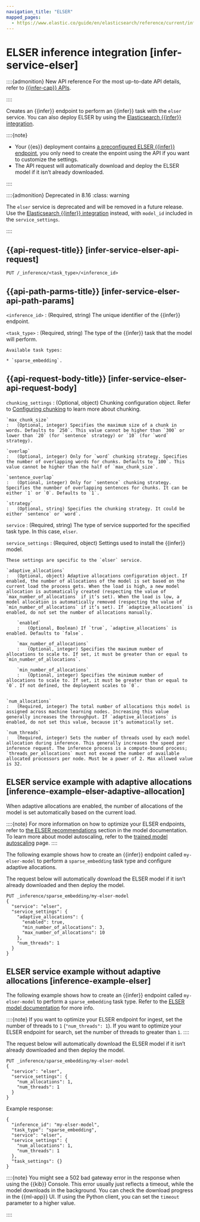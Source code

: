```yaml
---
navigation_title: "ELSER"
mapped_pages:
  - https://www.elastic.co/guide/en/elasticsearch/reference/current/infer-service-elser.html
---
```


# ELSER inference integration [infer-service-elser]

::::{admonition} New API reference
For the most up-to-date API details, refer to [{{infer-cap}} APIs](https://www.elastic.co/docs/api/doc/elasticsearch/group/endpoint-inference).

::::


Creates an {{infer}} endpoint to perform an {{infer}} task with the `elser` service. You can also deploy ELSER by using the [Elasticsearch {{infer}} integration](elasticsearch-inference-integration.md).

::::{note} 
* Your {{es}} deployment contains [a preconfigured ELSER {{infer}} endpoint](https://www.elastic.co/docs/api/doc/elasticsearch/group/endpoint-inference), you only need to create the enpoint using the API if you want to customize the settings.
* The API request will automatically download and deploy the ELSER model if it isn’t already downloaded.

::::


::::{admonition} Deprecated in 8.16
:class: warning

The `elser` service is deprecated and will be removed in a future release. Use the [Elasticsearch {{infer}} integration](elasticsearch-inference-integration.md) instead, with `model_id` included in the `service_settings`.

::::



## {{api-request-title}} [infer-service-elser-api-request] 

`PUT /_inference/<task_type>/<inference_id>`


## {{api-path-parms-title}} [infer-service-elser-api-path-params] 

`<inference_id>`
:   (Required, string) The unique identifier of the {{infer}} endpoint.

`<task_type>`
:   (Required, string) The type of the {{infer}} task that the model will perform.

    Available task types:

    * `sparse_embedding`.



## {{api-request-body-title}} [infer-service-elser-api-request-body] 

`chunking_settings`
:   (Optional, object) Chunking configuration object. Refer to [Configuring chunking](https://www.elastic.co/docs/api/doc/elasticsearch/group/endpoint-inference) to learn more about chunking.

    `max_chunk_size`
    :   (Optional, integer) Specifies the maximum size of a chunk in words. Defaults to `250`. This value cannot be higher than `300` or lower than `20` (for `sentence` strategy) or `10` (for `word` strategy).

    `overlap`
    :   (Optional, integer) Only for `word` chunking strategy. Specifies the number of overlapping words for chunks. Defaults to `100`. This value cannot be higher than the half of `max_chunk_size`.

    `sentence_overlap`
    :   (Optional, integer) Only for `sentence` chunking strategy. Specifies the numnber of overlapping sentences for chunks. It can be either `1` or `0`. Defaults to `1`.

    `strategy`
    :   (Optional, string) Specifies the chunking strategy. It could be either `sentence` or `word`.


`service`
:   (Required, string) The type of service supported for the specified task type. In this case, `elser`.

`service_settings`
:   (Required, object) Settings used to install the {{infer}} model.

    These settings are specific to the `elser` service.

    `adaptive_allocations`
    :   (Optional, object) Adaptive allocations configuration object. If enabled, the number of allocations of the model is set based on the current load the process gets. When the load is high, a new model allocation is automatically created (respecting the value of `max_number_of_allocations` if it’s set). When the load is low, a model allocation is automatically removed (respecting the value of `min_number_of_allocations` if it’s set). If `adaptive_allocations` is enabled, do not set the number of allocations manually.

        `enabled`
        :   (Optional, Boolean) If `true`, `adaptive_allocations` is enabled. Defaults to `false`.

        `max_number_of_allocations`
        :   (Optional, integer) Specifies the maximum number of allocations to scale to. If set, it must be greater than or equal to `min_number_of_allocations`.

        `min_number_of_allocations`
        :   (Optional, integer) Specifies the minimum number of allocations to scale to. If set, it must be greater than or equal to `0`. If not defined, the deployment scales to `0`.


    `num_allocations`
    :   (Required, integer) The total number of allocations this model is assigned across machine learning nodes. Increasing this value generally increases the throughput. If `adaptive_allocations` is enabled, do not set this value, because it’s automatically set.

    `num_threads`
    :   (Required, integer) Sets the number of threads used by each model allocation during inference. This generally increases the speed per inference request. The inference process is a compute-bound process; `threads_per_allocations` must not exceed the number of available allocated processors per node. Must be a power of 2. Max allowed value is 32.



## ELSER service example with adaptive allocations [inference-example-elser-adaptive-allocation] 

When adaptive allocations are enabled, the number of allocations of the model is set automatically based on the current load.

::::{note} 
For more information on how to optimize your ELSER endpoints, refer to [the ELSER recommendations](../../../explore-analyze/machine-learning/nlp/ml-nlp-elser.md#elser-recommendations) section in the model documentation. To learn more about model autoscaling, refer to the [trained model autoscaling](../../../explore-analyze/machine-learning/nlp/ml-nlp-auto-scale.md) page.
::::


The following example shows how to create an {{infer}} endpoint called `my-elser-model` to perform a `sparse_embedding` task type and configure adaptive allocations.

The request below will automatically download the ELSER model if it isn’t already downloaded and then deploy the model.

```console
PUT _inference/sparse_embedding/my-elser-model
{
  "service": "elser",
  "service_settings": {
    "adaptive_allocations": {
      "enabled": true,
      "min_number_of_allocations": 3,
      "max_number_of_allocations": 10
    },
    "num_threads": 1
  }
}
```


## ELSER service example without adaptive allocations [inference-example-elser] 

The following example shows how to create an {{infer}} endpoint called `my-elser-model` to perform a `sparse_embedding` task type. Refer to the [ELSER model documentation](../../../explore-analyze/machine-learning/nlp/ml-nlp-elser.md) for more info.

::::{note} 
If you want to optimize your ELSER endpoint for ingest, set the number of threads to `1` (`"num_threads": 1`). If you want to optimize your ELSER endpoint for search, set the number of threads to greater than `1`.
::::


The request below will automatically download the ELSER model if it isn’t already downloaded and then deploy the model.

```console
PUT _inference/sparse_embedding/my-elser-model
{
  "service": "elser",
  "service_settings": {
    "num_allocations": 1,
    "num_threads": 1
  }
}
```

Example response:

```console-result
{
  "inference_id": "my-elser-model",
  "task_type": "sparse_embedding",
  "service": "elser",
  "service_settings": {
    "num_allocations": 1,
    "num_threads": 1
  },
  "task_settings": {}
}
```

::::{note} 
You might see a 502 bad gateway error in the response when using the {{kib}} Console. This error usually just reflects a timeout, while the model downloads in the background. You can check the download progress in the {{ml-app}} UI. If using the Python client, you can set the `timeout` parameter to a higher value.

::::


